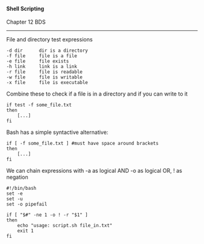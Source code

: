 #### Shell Scripting


Chapter 12 BDS

---

File and directory test expressions

	-d dir		dir is a directory
	-f file		file is a file
	-e file 	file exists
	-h link		link is a link
	-r file		file is readable
	-w file		file is writable
	-x file 	file is executable
	
Combine these to check if a file is in a directory and if you can write to it

	if test -f some_file.txt
	then
		[...]
	fi
	
Bash has a simple syntactive alternative:

	if [ -f some_file.txt ] #must have space around brackets
	then
		[...]
	fi
	
We can chain expressions with -a as logical AND -o as logical OR, ! as negation

	#!/bin/bash
	set -e
	set -u
	set -o pipefail
	
	if [ "$#" -ne 1 -o ! -r "$1" ]
	then 
		echo "usage: script.sh file_in.txt"
		exit 1
	fi
	
					